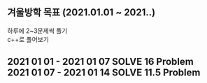 겨울방학 목표 (2021.01.01 ~ 2021.**.**)
-----------------------------------------

하루에 2~3문제씩 풀기 <br>
c++로 풀어보기 <br>

2021 01 01 - 2021 01 07 SOLVE 16 Problem <br>
2021 01 07 - 2021 01 14 SOLVE 11.5 Problem
-----------------------------------------
